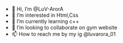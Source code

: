 - 👋 Hi, I’m @LuV-ArorA
- 👀 I’m interested in Html,Css
- 🌱 I’m currently learning c++
- 💞️ I’m looking to collaborate on gym website
- 📫 How to reach me by my ig @luvarora_01

<!---
LuV-ArorA/LuV-ArorA is a ✨ special ✨ repository because its `README.md` (this file) appears on your GitHub profile.
You can click the Preview link to take a look at your changes.
--->
